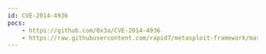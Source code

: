 ```yaml
---
id: CVE-2014-4936
pocs:
    - https://github.com/0x3a/CVE-2014-4936
    - https://raw.githubusercontent.com/rapid7/metasploit-framework/master/modules/exploits/windows/browser/malwarebytes_update_exec.rb
---
```

